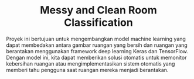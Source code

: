 <h1 align="center"> Messy and Clean Room Classification </h1>

Proyek ini bertujuan untuk mengembangkan model machine learning yang dapat membedakan antara gambar ruangan yang bersih dan ruangan yang berantakan menggunakan framework deep learning Keras dan TensorFlow. Dengan model ini, kita dapat memberikan solusi otomatis untuk memonitor kebersihan ruangan atau mengimplementasikan sistem otomatis yang memberi tahu pengguna saat ruangan mereka menjadi berantakan.